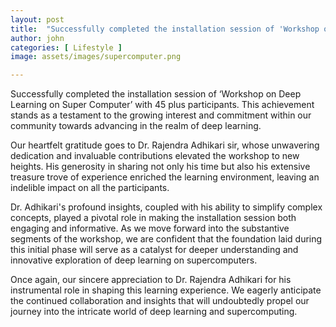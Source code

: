 ```yaml
---
layout: post
title:  "Successfully completed the installation session of 'Workshop on Deep Learning on Super Computer' with 45 plus participants."
author: john
categories: [ Lifestyle ]
image: assets/images/supercomputer.png

---
```

Successfully completed the installation session of ‘Workshop on Deep Learning on Super Computer’ with 45 plus participants. This achievement stands as a testament to the growing interest and commitment within our community towards advancing in the realm of deep learning.

Our heartfelt gratitude goes to Dr. Rajendra Adhikari sir, whose unwavering dedication and invaluable contributions elevated the workshop to new heights. His generosity in sharing not only his time but also his extensive treasure trove of experience enriched the learning environment, leaving an indelible impact on all the participants.

Dr. Adhikari's profound insights, coupled with his ability to simplify complex concepts, played a pivotal role in making the installation session both engaging and informative. As we move forward into the substantive segments of the workshop, we are confident that the foundation laid during this initial phase will serve as a catalyst for deeper understanding and innovative exploration of deep learning on supercomputers.

Once again, our sincere appreciation to Dr. Rajendra Adhikari for his instrumental role in shaping this learning experience. We eagerly anticipate the continued collaboration and insights that will undoubtedly propel our journey into the intricate world of deep learning and supercomputing.





